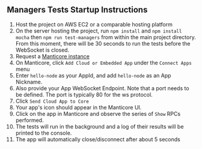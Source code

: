 ## Managers Tests Startup Instructions
1) Host the project on AWS EC2 or a comparable hosting platform
2) On the server hosting the project, run `npm install` and `npm install mocha` then `npm run test-managers` from within the main project directory. From this moment, there will be 30 seconds to run the tests before the WebSocket is closed.
3) Request a [Manticore instance](https://smartdevicelink.com/resources/manticore/)
4) On Manticore, click `Add Cloud or Embedded App` under the `Connect Apps` menu
5) Enter `hello-node` as your AppId, and add `hello-node` as an App Nickname. 
6) Also provide your App WebSocket Endpoint. Note that a port needs to be defined. The port is typically 80 for the ws protocol.
7) Click `Send Cloud App to Core`
8) Your app's icon should appear in the Manticore UI.
9) Click on the app in Manticore and observe the series of `Show` RPCs performed.
10) The tests will run in the background and a log of their results will be printed to the console.
11) The app will automatically close/disconnect after about 5 seconds